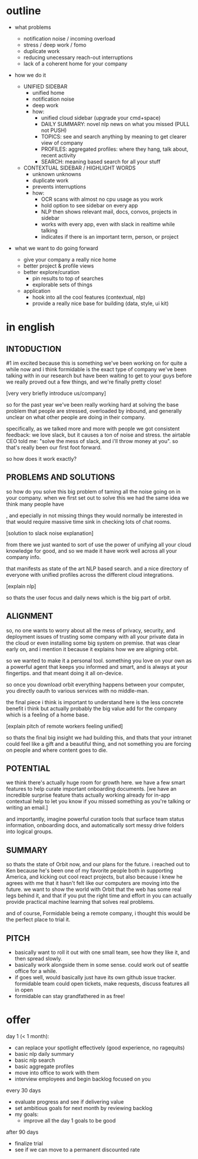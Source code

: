 # outline

* what problems

  * notification noise / incoming overload
  * stress / deep work / fomo
  * duplicate work
  * reducing unecessary reach-out interruptions
  * lack of a coherent home for your company

* how we do it

  * UNIFIED SIDEBAR
    * unified home
    * notification noise
    * deep work
    * how:
      * unified cloud sidebar (upgrade your cmd+space)
      * DAILY SUMMARY: novel nlp news on what you missed (PULL not PUSH)
      * TOPICS: see and search anything by meaning to get clearer view of company
      * PROFILES: aggregated profiles: where they hang, talk about, recent activity
      * SEARCH: meaning based search for all your stuff
  * CONTEXTUAL SIDEBAR / HIGHLIGHT WORDS
    * unknown unknowns
    * duplicate work
    * prevents interruptions
    * how:
      * OCR scans with almost no cpu usage as you work
      * hold option to see sidebar on every app
      * NLP then shows relevant mail, docs, convos, projects in sidebar
      * works with every app, even with slack in realtime while talking
      * indicates if there is an important term, person, or project

* what we want to do going forward

  * give your company a really nice home
  * better project & profile views
  * better explore/curation
    * pin results to top of searches
    * explorable sets of things
  * application
    * hook into all the cool features (contextual, nlp)
    * provide a really nice base for building (data, style, ui kit)

# in english

## INTODUCTION

#1 im excited because this is something we've been working on for quite a while now and i think formidable is the exact type of company we've been talking with in our research but have been waiting to get to your guys before we really proved out a few things, and we're finally pretty close!

[very very briefly introduce us/company]

so for the past year we've been really working hard at solving the base problem that people are stressed, overloaded by inbound, and generally unclear on what other people are doing in their company.

specifically, as we talked more and more with people we got consistent feedback: we love slack, but it causes a ton of noise and stress. the airtable CEO told me: "solve the mess of slack, and i'll throw money at you". so that's really been our first foot forward.

so how does it work exactly?

## PROBLEMS AND SOLUTIONS

so how do you solve this big problem of taming all the noise going on in your company. when we first set out to solve this we had the same idea we think many people have

, and epecially in not missing things they would normally be interested in that would require massive time sink in checking lots of chat rooms.

[solution to slack noise explanation]

from there we just wanted to sort of use the power of unifying all your cloud knowledge for good, and so we made it have work well across all your company info.

that manifests as state of the art NLP based search. and a nice directory of everyone with unified profiles across the different cloud integrations.

[explain nlp]

so thats the user focus and daily news which is the big part of orbit.

## ALIGNMENT

so, no one wants to worry about all the mess of privacy, security, and deployment issues of trusting some company with all your private data in the cloud or even installing some big system on premise. that was clear early on, and i mention it because it explains how we are aligning orbit.

so we wanted to make it a personal tool. something you love on your own as a powerful agent that keeps you informed and smart, and is always at your fingertips. and that meant doing it all on-device.

so once you download orbit everything happens between your computer, you directly oauth to various services with no middle-man.

the final piece i think is important to understand here is the less concrete benefit i think but actually probably the big value add for the company which is a feeling of a home base.

[explain pitch of remote workers feeling unified]

so thats the final big insight we had building this, and thats that your intranet could feel like a gift and a beautiful thing, and not something you are forcing on people and where content goes to die.

## POTENTIAL

we think there's actually huge room for growth here. we have a few smart features to help curate important onboarding documents. [we have an incredible surprise feature thats actually working already for in-app contextual help to let you know if you missed something as you're talking or writing an email.]

and importantly, imagine powerful curation tools that surface team status information, onboarding docs, and automatically sort messy drive folders into logical groups.

## SUMMARY

so thats the state of Orbit now, and our plans for the future. i reached out to Ken because he's been one of my favorite people both in supporting America, and kicking out cool react projects, but also because i knew he agrees with me that it hasn't felt like our computers are moving into the future. we want to show the world with Orbit that the web has some real legs behind it, and that if you put the right time and effort in you can actually provide practical machine learning that solves real problems.

and of course, Formidable being a remote company, i thought this would be the perfect place to trial it.

## PITCH

* basically want to roll it out with one small team, see how they like it, and then spread slowly.
* basically work alongside them in some sense. could work out of seattle office for a while.
* if goes well, would basically just have its own github issue tracker. formidable team could open tickets, make requests, discuss features all in open
* formidable can stay grandfathered in as free!

# offer

day 1 (< 1 month):

* can replace your spotlight effectively (good experience, no ragequits)
* basic nlp daily summary
* basic nlp search
* basic aggregate profiles
* move into office to work with them
* interview employees and begin backlog focused on you

every 30 days

* evaluate progress and see if delivering value
* set ambitious goals for next month by reviewing backlog
* my goals:
  * improve all the day 1 goals to be good

after 90 days

* finalize trial
* see if we can move to a permanent discounted rate
